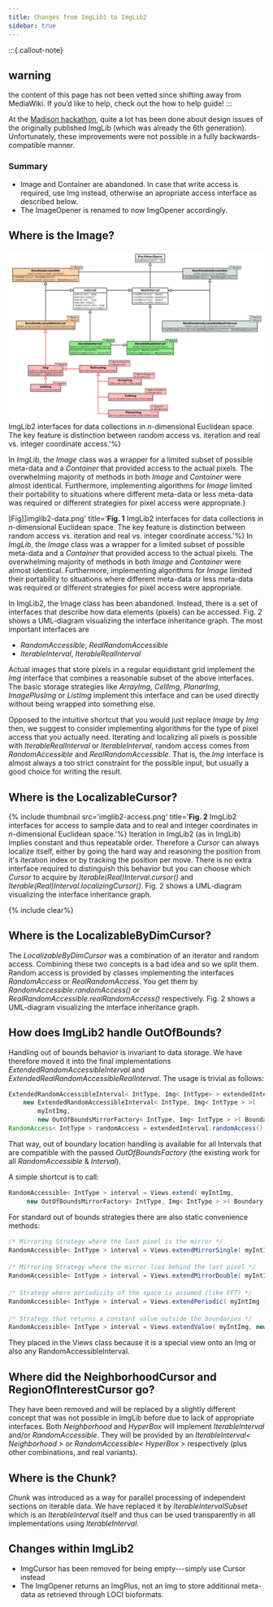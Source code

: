 ```yaml
---
title: Changes from ImgLib1 to ImgLib2
sidebar: true
---
```


:::{.callout-note}

## warning
the content of this page has not been vetted since shifting away from MediaWiki. If you’d like to help, check out the how to help guide! 
:::


At the [Madison hackathon](/events/2011-hackathon-in-madison), quite a lot has been done about design issues of the originally published ImgLib (which was already the 6th generation). Unfortunately, these improvements were not possible in a fully backwards-compatible manner.

### Summary

-   Image and Container are abandoned. In case that write access is required, use Img instead, otherwise an apropriate access interface as described below.
-   The ImageOpener is renamed to now ImgOpener accordingly.

## Where is the Image?

![Fig. 1](imglib2-data.png  "Title: **Fig1** ")
ImgLib2 interfaces for data collections in *n*-dimensional Euclidean space. The key feature is distinction between random access vs. iteration and real vs. integer coordinate access.'%} 

In *ImgLib*, the *Image* class was a wrapper for a limited subset of possible meta-data and a *Container* that provided access to the actual pixels. The overwhelming majority of methods in both *Image* and *Container* were almost identical. Furthermore, implementing algorithms for *Image* limited their portability to situations where different meta-data or less meta-data was required or different strategies for pixel access were appropriate.} 

[Fig]]imglib2-data.png' title='**Fig. 1** ImgLib2 interfaces for data collections in *n*-dimensional Euclidean space. The key feature is distinction between random access vs. iteration and real vs. integer coordinate access.'%} In *ImgLib*, the *Image* class was a wrapper for a limited subset of possible meta-data and a *Container* that provided access to the actual pixels. The overwhelming majority of methods in both *Image* and *Container* were almost identical. Furthermore, implementing algorithms for *Image* limited their portability to situations where different meta-data or less meta-data was required or different strategies for pixel access were appropriate.

In ImgLib2, the Image class has been abandoned. Instead, there is a set of interfaces that describe how data elements (pixels) can be accessed. Fig. 2 shows a UML-diagram visualizing the interface inheritance graph. The most important interfaces are

-   *RandomAccessible*, *RealRandomAccessible*
-   *IterableInterval*, *IterableRealInterval*

Actual images that store pixels in a regular equidistant grid implement the *Img* interface that combines a reasonable subset of the above interfaces. The basic storage strategies like *ArrayImg*, *CellImg*, *PlanarImg*, *ImagePlusImg* or *ListImg* implement this interface and can be used directly without being wrapped into something else.

Opposed to the intuitive shortcut that you would just replace *Image* by *Img* then, we suggest to consider implementing algorithms for the type of pixel access that you actually need. Iterating and localizing all pixels is possible with *IterableRealInterval* or *IterableInterval*, random access comes from *RandomAccessible* and *RealRandomAccessible*. That is, the *Img* interface is almost always a too strict constraint for the possible input, but usually a good choice for writing the result.

## Where is the LocalizableCursor?

{% include thumbnail src='imglib2-access.png' title='**Fig. 2** ImgLib2 interfaces for access to sample data and to real and integer coordinates in *n*-dimensional Euclidean space.'%} Iteration in ImgLib2 (as in ImgLib) implies constant and thus repeatable order. Therefore a *Cursor* can always localize itself, either by going the hard way and reasoning the position from it's iteration index or by tracking the position per move. There is no extra interface required to distinguish this behavior but you can choose which *Cursor* to acquire by *Iterable(Real)Interval.cursor()* and *Iterable(Real)Interval.localizingCursor()*. Fig. 2 shows a UML-diagram visualizing the interface inheritance graph.

{% include clear%}


## Where is the LocalizableByDimCursor?

The *LocalizableByDimCursor* was a combination of an iterator and random access. Combining these two concepts is a bad idea and so we split them. Random access is provided by classes implementing the interfaces *RandomAccess* or *RealRandomAccess*. You get them by *RandomAccessible.randomAccess()* or *RealRandomAccessible.realRandomAccess()* respectively. Fig. 2 shows a UML-diagram visualizing the interface inheritance graph.

## How does ImgLib2 handle OutOfBounds?

Handling out of bounds behavior is invariant to data storage. We have therefore moved it into the final implementations *ExtendedRandomAccessibleInterval* and *ExtendedRealRandomAccessibleRealInterval*. The usage is trivial as follows:

```java
ExtendedRandomAccessibleInterval< IntType, Img< IntType> > extendedInterval =
    new ExtendedRandomAccessibleInterval< IntType, Img< IntType > >(
        myIntImg,
        new OutOfBoundsMirrorFactory< IntType, Img< IntType > >( Boundary.DOUBLE ) );
RandomAccess< IntType > randomAccess = extendedInterval.randomAccess();
```
That way, out of boundary location handling is available for all Intervals that are compatible with the passed *OutOfBoundsFactory* (the existing work for all *RandomAccessible* & *Interval*).

A simple shortcut is to call:

```java
RandomAccessible< IntType > interval = Views.extend( myIntImg,
     new OutOfBoundsMirrorFactory< IntType, Img< IntType > >( Boundary.DOUBLE ) );
```
For standard out of bounds strategies there are also static convenience methods:

```java
/* Mirroring Strategy where the last pixel is the mirror */
RandomAccessible< IntType > interval = Views.extendMirrorSingle( myIntImg );

/* Mirroring Strategy where the mirror lies behind the last pixel */
RandomAccessible< IntType > interval = Views.extendMirrorDouble( myIntImg );

/* Strategy where periodicity of the space is assumed (like FFT) */
RandomAccessible< IntType > interval = Views.extendPeriodic( myIntImg );

/* Strategy that returns a constant value outside the boundaries */
RandomAccessible< IntType > interval = Views.extendValue( myIntImg, new IntType( 5 ) );
```
They placed in the Views class because it is a special view onto an Img<T> or also any RandomAccessibleInterval<T>.

## Where did the NeighborhoodCursor and RegionOfInterestCursor go?

They have been removed and will be replaced by a slightly different concept that was not possible in ImgLib before due to lack of appropriate interfaces. Both *Neighborhood* and *HyperBox* will implement *IterableInterval* and/or *RandomAccessible*. They will be provided by an *IterableInterval&lt; Neighborhood &gt;* or *RandomAccessible&lt; HyperBox &gt;* respectively (plus other combinations, and real variants).

## Where is the Chunk?

*Chunk* was introduced as a way for parallel processing of independent sections on iterable data. We have replaced it by *IterableIntervalSubset* which is an *IterableInterval* itself and thus can be used transparently in all implementations using *IterableInterval*.

## Changes within ImgLib2

-   ImgCursor has been removed for being empty---simply use Cursor instead
-   The ImgOpener returns an ImgPlus, not an Img to store additional meta-data as retrieved through LOCI bioformats.
